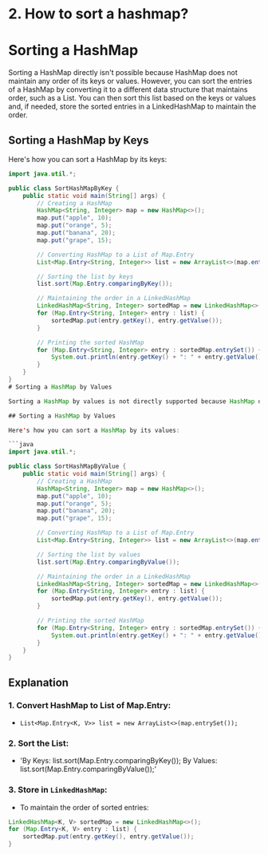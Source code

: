 # 2. How to sort a hashmap?

# Sorting a HashMap

Sorting a HashMap directly isn't possible because HashMap does not maintain any order of its keys or values. However, you can sort the entries of a HashMap by converting it to a different data structure that maintains order, such as a List. You can then sort this list based on the keys or values and, if needed, store the sorted entries in a LinkedHashMap to maintain the order.

## Sorting a HashMap by Keys
Here's how you can sort a HashMap by its keys:

```java
import java.util.*;

public class SortHashMapByKey {
    public static void main(String[] args) {
        // Creating a HashMap
        HashMap<String, Integer> map = new HashMap<>();
        map.put("apple", 10);
        map.put("orange", 5);
        map.put("banana", 20);
        map.put("grape", 15);

        // Converting HashMap to a List of Map.Entry
        List<Map.Entry<String, Integer>> list = new ArrayList<>(map.entrySet());

        // Sorting the list by keys
        list.sort(Map.Entry.comparingByKey());

        // Maintaining the order in a LinkedHashMap
        LinkedHashMap<String, Integer> sortedMap = new LinkedHashMap<>();
        for (Map.Entry<String, Integer> entry : list) {
            sortedMap.put(entry.getKey(), entry.getValue());
        }

        // Printing the sorted HashMap
        for (Map.Entry<String, Integer> entry : sortedMap.entrySet()) {
            System.out.println(entry.getKey() + ": " + entry.getValue());
        }
    }
}
# Sorting a HashMap by Values

Sorting a HashMap by values is not directly supported because HashMap does not maintain any order. However, you can sort the entries by converting the HashMap to a different data structure like a List that maintains order. Then, sort the list based on the values and store the sorted entries in a LinkedHashMap to maintain the order.

## Sorting a HashMap by Values

Here's how you can sort a HashMap by its values:

```java
import java.util.*;

public class SortHashMapByValue {
    public static void main(String[] args) {
        // Creating a HashMap
        HashMap<String, Integer> map = new HashMap<>();
        map.put("apple", 10);
        map.put("orange", 5);
        map.put("banana", 20);
        map.put("grape", 15);

        // Converting HashMap to a List of Map.Entry
        List<Map.Entry<String, Integer>> list = new ArrayList<>(map.entrySet());

        // Sorting the list by values
        list.sort(Map.Entry.comparingByValue());

        // Maintaining the order in a LinkedHashMap
        LinkedHashMap<String, Integer> sortedMap = new LinkedHashMap<>();
        for (Map.Entry<String, Integer> entry : list) {
            sortedMap.put(entry.getKey(), entry.getValue());
        }

        // Printing the sorted HashMap
        for (Map.Entry<String, Integer> entry : sortedMap.entrySet()) {
            System.out.println(entry.getKey() + ": " + entry.getValue());
        }
    }
}
```
## Explanation

### 1. Convert HashMap to List of Map.Entry:
* `List<Map.Entry<K, V>> list = new ArrayList<>(map.entrySet());`
### 2. Sort the List:

* 'By Keys: list.sort(Map.Entry.comparingByKey());
By Values: list.sort(Map.Entry.comparingByValue());'
### 3. Store in `LinkedHashMap`:

* To maintain the order of sorted entries:
  
```java
LinkedHashMap<K, V> sortedMap = new LinkedHashMap<>();
for (Map.Entry<K, V> entry : list) {
    sortedMap.put(entry.getKey(), entry.getValue());
}

```


